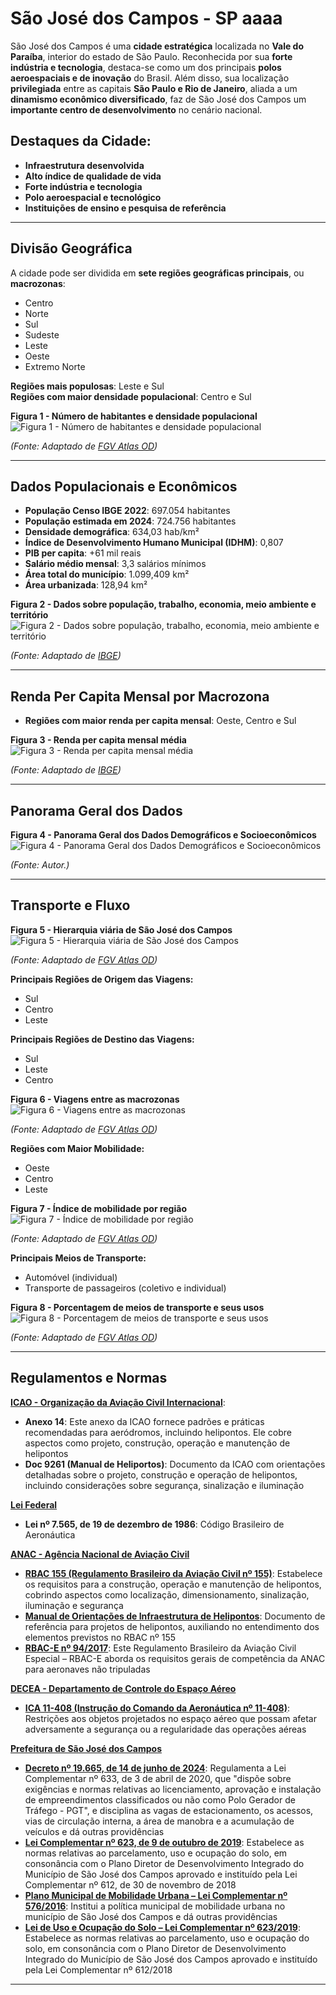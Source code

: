# **São José dos Campos - SP** aaaa

São José dos Campos é uma **cidade estratégica** localizada no **Vale do Paraíba**, interior do estado de São Paulo. Reconhecida por sua **forte indústria e tecnologia**, destaca-se como um dos principais **polos aeroespaciais e de inovação** do Brasil. Além disso, sua localização **privilegiada** entre as capitais **São Paulo e Rio de Janeiro**, aliada a um **dinamismo econômico diversificado**, faz de São José dos Campos um **importante centro de desenvolvimento** no cenário nacional.

## **Destaques da Cidade:** 
 
- **Infraestrutura desenvolvida** 
- **Alto índice de qualidade de vida** 
- **Forte indústria e tecnologia**
- **Polo aeroespacial e tecnológico** 
- **Instituições de ensino e pesquisa de referência**  

---

## Divisão Geográfica  

A cidade pode ser dividida em **sete regiões geográficas principais**, ou **macrozonas**:  

- Centro  
- Norte 
- Sul  
- Sudeste 
- Leste  
- Oeste  
- Extremo Norte

**Regiões mais populosas**: Leste e Sul  
**Regiões com maior densidade populacional**: Centro e Sul 

**Figura 1 - Número de habitantes e densidade populacional**  
![Figura 1 - Número de habitantes e densidade populacional](assets/figura1.jpg)  

*(Fonte: Adaptado de [FGV Atlas OD](https://www.sjc.sp.gov.br/media/56152/atlas_origem_destino_baixa_res.pdf))*  

---

## Dados Populacionais e Econômicos  
  
- **População Censo IBGE 2022**: 697.054 habitantes  
- **População estimada em 2024**: 724.756 habitantes  
- **Densidade demográfica**: 634,03 hab/km²   
- **Índice de Desenvolvimento Humano Municipal (IDHM)**: 0,807  
- **PIB per capita**: +61 mil reais  
- **Salário médio mensal**: 3,3 salários mínimos    
- **Área total do município**: 1.099,409 km²  
- **Área urbanizada**: 128,94 km²

**Figura 2 - Dados sobre população, trabalho, economia, meio ambiente e território**  
![Figura 2 - Dados sobre população, trabalho, economia, meio ambiente e território](assets/figura2.jpg)  

*(Fonte: Adaptado de [IBGE](https://cidades.ibge.gov.br/brasil/sp/sao-jose-dos-campos/panorama))*

---

## Renda Per Capita Mensal por Macrozona

- **Regiões com maior renda per capita mensal**: Oeste, Centro e Sul

**Figura 3 - Renda per capita mensal média**  
![Figura 3 - Renda per capita mensal média](assets/figura3.jpg)  

*(Fonte: Adaptado de [IBGE](https://cidades.ibge.gov.br/brasil/sp/sao-jose-dos-campos/panorama))*  

---

## Panorama Geral dos Dados  

**Figura 4 - Panorama Geral dos Dados Demográficos e Socioeconômicos**  
![Figura 4 - Panorama Geral dos Dados Demográficos e Socioeconômicos](assets/figura4.jpg)  

*(Fonte: Autor.)*  

---

## Transporte e Fluxo 
 
**Figura 5 - Hierarquia viária de São José dos Campos**  
![Figura 5 - Hierarquia viária de São José dos Campos](assets/figura5.jpg)  

*(Fonte: Adaptado de [FGV Atlas OD](https://www.sjc.sp.gov.br/media/56152/atlas_origem_destino_baixa_res.pdf))*   

**Principais Regiões de Origem das Viagens:** 
 
- Sul
- Centro
- Leste

**Principais Regiões de Destino das Viagens:**
  
- Sul
- Leste
- Centro

**Figura 6 - Viagens entre as macrozonas**  
![Figura 6 - Viagens entre as macrozonas](assets/figura6.jpg)  

*(Fonte: Adaptado de [FGV Atlas OD](https://www.sjc.sp.gov.br/media/56152/atlas_origem_destino_baixa_res.pdf))*   

**Regiões com Maior Mobilidade:** 
 
- Oeste
- Centro
- Leste

**Figura 7 - Índice de mobilidade por região**  
![Figura 7 - Índice de mobilidade por região](assets/figura7.jpg)  

*(Fonte: Adaptado de [FGV Atlas OD](https://www.sjc.sp.gov.br/media/56152/atlas_origem_destino_baixa_res.pdf))* 

**Principais Meios de Transporte:** 
 
- Automóvel (individual)
- Transporte de passageiros (coletivo e individual)

**Figura 8 - Porcentagem de meios de transporte e seus usos**  
![Figura 8 - Porcentagem de meios de transporte e seus usos](assets/a.jpg)  

*(Fonte: Adaptado de [FGV Atlas OD](https://www.sjc.sp.gov.br/media/56152/atlas_origem_destino_baixa_res.pdf))*   

---

## Regulamentos e Normas

**[ICAO - Organização da Aviação Civil Internacional](https://www.icao.int/Pages/default.aspx)**:  

- **Anexo 14**: Este anexo da ICAO fornece padrões e práticas recomendadas para aeródromos, incluindo helipontos. Ele cobre aspectos como projeto, construção, operação e manutenção de helipontos  
- **Doc 9261 (Manual de Heliportos)**: Documento da ICAO com orientações detalhadas sobre o projeto, construção e operação de helipontos, incluindo considerações sobre segurança, sinalização e iluminação 

**[Lei Federal](https://www.planalto.gov.br/ccivil_03/leis/l7565compilado.htm#:~:text=LEI%20N%C2%BA%207.565%2C%20DE%2019%20DE%20DEZEMBRO%20DE%201986.&text=Disp%C3%B5e%20sobre%20o%20C%C3%B3digo%20Brasileiro%20de%20Aeron%C3%A1utica.&text=Art.,C%C3%B3digo%20e%20pela%20legisla%C3%A7%C3%A3o%20complementar.)**  

- **Lei nº 7.565, de 19 de dezembro de 1986**: Código Brasileiro de Aeronáutica  

**[ANAC - Agência Nacional de Aviação Civil](https://www.gov.br/anac/pt-br)** 
 
- **[RBAC 155 (Regulamento Brasileiro da Aviação Civil nº 155)](https://www.anac.gov.br/assuntos/legislacao/legislacao-1/rbha-e-rbac/rbac/rbac-155)**: Estabelece os requisitos para a construção, operação e manutenção de helipontos, cobrindo aspectos como localização, dimensionamento, sinalização, iluminação e segurança 
- **[Manual de Orientações de Infraestrutura de Helipontos](https://www.gov.br/anac/pt-br/assuntos/regulados/aeroportos-e-aerodromos/cadastro-de-aerodromos/procedimentos-para-aerodromos-privados/manual_orientacoes_infraestrutura_helipontos.pdf)**: Documento de referência para projetos de helipontos, auxiliando no entendimento dos elementos previstos no RBAC nº 155
- **[RBAC-E nº 94/2017](https://www.anac.gov.br/assuntos/legislacao/legislacao-1/rbha-e-rbac/rbac/rbac-e-94)**: Este Regulamento Brasileiro da Aviação Civil Especial – RBAC-E aborda os requisitos gerais de competência da ANAC para aeronaves não tripuladas

**[DECEA - Departamento de Controle do Espaço Aéreo](https://www.decea.mil.br)** 
 
- **[ICA 11-408 (Instrução do Comando da Aeronáutica nº 11-408)](https://sysaga.decea.mil.br/download/32.)**: Restrições aos objetos projetados no espaço aéreo que possam afetar adversamente a segurança ou a regularidade das operações aéreas

**[Prefeitura de São José dos Campos](https://www.sjc.sp.gov.br)** 

- **[Decreto nº 19.665, de 14 de junho de 2024](https://www.sjc.sp.gov.br/media/289924/decreto-pgt_19665-2024.pdf)**: Regulamenta a Lei Complementar nº 633, de 3 de abril de 2020, que "dispõe sobre exigências e normas relativas ao licenciamento, aprovação e instalação de empreendimentos classificados ou não como Polo Gerador de Tráfego - PGT", e disciplina as vagas de estacionamento, os acessos, vias de circulação interna, a área de manobra e a acumulação de veículos e dá outras providências
- **[Lei Complementar nº 623, de 9 de outubro de 2019](https://www.sjc.sp.gov.br/media/198888/lc-623_19-alterada-pela-lc632_20_atualizjun2022.pdf)**: Estabelece as normas relativas ao parcelamento, uso e ocupação do solo, em consonância com o Plano Diretor de Desenvolvimento Integrado do Município de São José dos Campos aprovado e instituído pela Lei Complementar nº 612, de 30 de novembro de 2018 
- **[Plano Municipal de Mobilidade Urbana – Lei Complementar nº 576/2016](https://www.sjc.sp.gov.br/media/148068/lc_576_2016-plano_de_mobilidade_urbana-planmob.pdf)**: Institui a política municipal de mobilidade urbana no município de São José dos Campos e dá outras providências  
- **[Lei de Uso e Ocupação do Solo – Lei Complementar nº 623/2019](https://www.sjc.sp.gov.br/media/198888/lc-623_19-alterada-pela-lc632_20_atualizjun2022.pdf)**: Estabelece as normas relativas ao parcelamento, uso e ocupação do solo, em consonância com o Plano Diretor de Desenvolvimento Integrado do Município de São José dos Campos aprovado e instituído pela Lei Complementar nº 612/2018  

---


